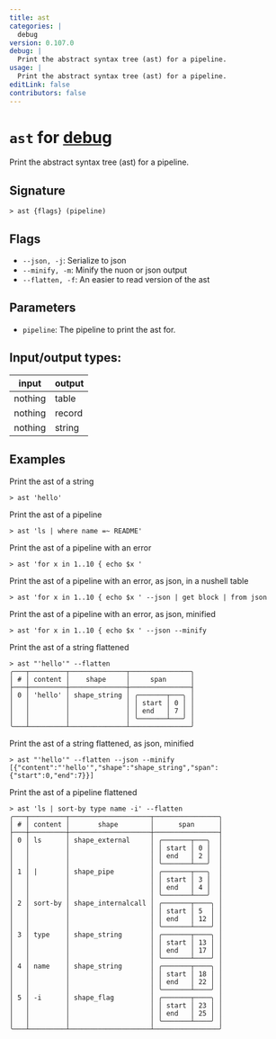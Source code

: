 ```yaml
---
title: ast
categories: |
  debug
version: 0.107.0
debug: |
  Print the abstract syntax tree (ast) for a pipeline.
usage: |
  Print the abstract syntax tree (ast) for a pipeline.
editLink: false
contributors: false
---
```

<!-- This file is automatically generated. Please edit the command in https://github.com/nushell/nushell instead. -->

# `ast` for [debug](/commands/categories/debug.md)

<div class='command-title'>Print the abstract syntax tree (ast) for a pipeline.</div>

## Signature

```> ast {flags} (pipeline)```

## Flags

 -  `--json, -j`: Serialize to json
 -  `--minify, -m`: Minify the nuon or json output
 -  `--flatten, -f`: An easier to read version of the ast

## Parameters

 -  `pipeline`: The pipeline to print the ast for.


## Input/output types:

| input   | output |
| ------- | ------ |
| nothing | table  |
| nothing | record |
| nothing | string |
## Examples

Print the ast of a string
```nu
> ast 'hello'

```

Print the ast of a pipeline
```nu
> ast 'ls | where name =~ README'

```

Print the ast of a pipeline with an error
```nu
> ast 'for x in 1..10 { echo $x '

```

Print the ast of a pipeline with an error, as json, in a nushell table
```nu
> ast 'for x in 1..10 { echo $x ' --json | get block | from json

```

Print the ast of a pipeline with an error, as json, minified
```nu
> ast 'for x in 1..10 { echo $x ' --json --minify

```

Print the ast of a string flattened
```nu
> ast "'hello'" --flatten
╭───┬─────────┬──────────────┬───────────────╮
│ # │ content │    shape     │     span      │
├───┼─────────┼──────────────┼───────────────┤
│ 0 │ 'hello' │ shape_string │ ╭───────┬───╮ │
│   │         │              │ │ start │ 0 │ │
│   │         │              │ │ end   │ 7 │ │
│   │         │              │ ╰───────┴───╯ │
╰───┴─────────┴──────────────┴───────────────╯

```

Print the ast of a string flattened, as json, minified
```nu
> ast "'hello'" --flatten --json --minify
[{"content":"'hello'","shape":"shape_string","span":{"start":0,"end":7}}]
```

Print the ast of a pipeline flattened
```nu
> ast 'ls | sort-by type name -i' --flatten
╭───┬─────────┬────────────────────┬────────────────╮
│ # │ content │       shape        │      span      │
├───┼─────────┼────────────────────┼────────────────┤
│ 0 │ ls      │ shape_external     │ ╭───────┬───╮  │
│   │         │                    │ │ start │ 0 │  │
│   │         │                    │ │ end   │ 2 │  │
│   │         │                    │ ╰───────┴───╯  │
│ 1 │ |       │ shape_pipe         │ ╭───────┬───╮  │
│   │         │                    │ │ start │ 3 │  │
│   │         │                    │ │ end   │ 4 │  │
│   │         │                    │ ╰───────┴───╯  │
│ 2 │ sort-by │ shape_internalcall │ ╭───────┬────╮ │
│   │         │                    │ │ start │ 5  │ │
│   │         │                    │ │ end   │ 12 │ │
│   │         │                    │ ╰───────┴────╯ │
│ 3 │ type    │ shape_string       │ ╭───────┬────╮ │
│   │         │                    │ │ start │ 13 │ │
│   │         │                    │ │ end   │ 17 │ │
│   │         │                    │ ╰───────┴────╯ │
│ 4 │ name    │ shape_string       │ ╭───────┬────╮ │
│   │         │                    │ │ start │ 18 │ │
│   │         │                    │ │ end   │ 22 │ │
│   │         │                    │ ╰───────┴────╯ │
│ 5 │ -i      │ shape_flag         │ ╭───────┬────╮ │
│   │         │                    │ │ start │ 23 │ │
│   │         │                    │ │ end   │ 25 │ │
│   │         │                    │ ╰───────┴────╯ │
╰───┴─────────┴────────────────────┴────────────────╯

```
